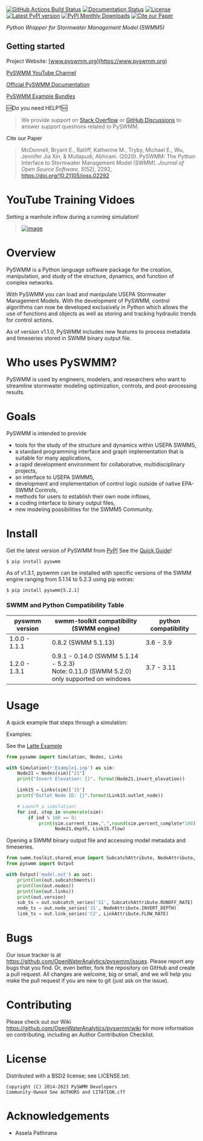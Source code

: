 [![GitHub Actions Build Status](https://github.com/OpenWaterAnalytics/pyswmm/actions/workflows/python-package.yml/badge.svg?branch=master)](https://github.com/OpenWaterAnalytics/pyswmm/actions/workflows/python-package.yml)
[![Documentation Status](https://github.com/OpenWaterAnalytics/pyswmm/actions/workflows/documentation.yml/badge.svg?branch=master)](http://docs.pyswmm.org/)
[![License](https://img.shields.io/pypi/l/pyswmm.svg)](LICENSE.txt)
[![Latest PyPI version](https://img.shields.io/pypi/v/pyswmm.svg)](https://pypi.python.org/pypi/pyswmm/)
[![PyPI Monthly Downloads](https://img.shields.io/badge/dynamic/json.svg?label=Downloads&url=https%3A%2F%2Fpypistats.org%2Fapi%2Fpackages%2Fpyswmm%2Frecent&query=%24.data.last_month&colorB=green&suffix=%20last%20month)](https://pypi.python.org/pypi/pyswmm/)
[![Cite our Paper](https://joss.theoj.org/papers/10.21105/joss.02292/status.svg)](https://doi.org/10.21105/joss.02292)

*Python Wrapper for Stormwater Management Model (SWMM5)*

## Getting started

Project Website: [www.pyswmm.org](https://www.pyswmm.org)

[PySWMM YouTube Channel](https://www.youtube.com/channel/UCv-OYsz2moiMRzZIRhqbpHA/featured)

[Official PySWMM Documentation](http://pyswmm.readthedocs.io/en/latest/)

[PySWMM Example Bundles](https://www.pyswmm.org/examples)

🆘Do you need HELP?🆘
> We provide support on [Stack
> Overflow](https://stackoverflow.com/search?q=pyswmm) or [GitHub
> Discussions](https://github.com/OpenWaterAnalytics/pyswmm/discussions)
> to answer support questions related to PySWMM.

Cite our Paper  
> McDonnell, Bryant E., Ratliff, Katherine M., Tryby, Michael E., Wu,
> Jennifer Jia Xin, & Mullapudi, Abhiram. (2020). PySWMM: The Python
> Interface to Stormwater Management Model (SWMM). *Journal of Open
> Source Software, 5*(52), 2292, <https://doi.org/10.21105/joss.02292>

# YouTube Training Vidoes

Setting a manhole inflow during a running simulation!  
> [![image](http://img.youtube.com/vi/av8L5gNSBvI/0.jpg)](https://youtu.be/av8L5gNSBvI)

# Overview

PySWMM is a Python language software package for the creation,
manipulation, and study of the structure, dynamics, and function of
complex networks.

With PySWMM you can load and manipulate USEPA Stormwater Management
Models. With the development of PySWMM, control algorithms can now be
developed exclusively in Python which allows the use of functions and
objects as well as storing and tracking hydraulic trends for control
actions.

As of version v1.1.0, PySWMM includes new features to process metadata
and timeseries stored in SWMM binary output file.

# Who uses PySWMM?

PySWMM is used by engineers, modelers, and researchers who want to
streamline stormwater modeling optimization, controls, and
post-processing results.

# Goals

PySWMM is intended to provide

-   tools for the study of the structure and dynamics within USEPA
    SWMM5,
-   a standard programming interface and graph implementation that is
    suitable for many applications,
-   a rapid development environment for collaborative, multidisciplinary
    projects,
-   an interface to USEPA SWMM5,
-   development and implementation of control logic outside of native
    EPA-SWMM Controls,
-   methods for users to establish their own node inflows,
-   a coding interface to binary output files,
-   new modeling possibilities for the SWMM5 Community.

# Install

Get the latest version of PySWMM from
[PyPI](https://pypi.python.org/pypi/pyswmm/) See the [Quick
Guide](https://www.pyswmm.org/docs)!

```
$ pip install pyswmm
```
As of v1.3.1, pyswmm can be installed with specific versions of the SWMM engine ranging from 5.1.14 to 5.2.3 using pip extras:

```
$ pip install pyswmm[5.2.1]
```

### SWMM and Python Compatibility Table

| pyswmm version | swmm-toolkit compatibility<br>(SWMM engine)                                                            | python compatibility |
|----------------|--------------------------------------------------------------------------------------------------------|----------------------|
| 1.0.0 - 1.1.1  | 0.8.2 (SWMM 5.1.13)                                                                                    | 3.6 - 3.9            |
| 1.2.0 - 1.3.1  | 0.9.1 - 0.14.0 (SWMM 5.1.14 - 5.2.3)<br> Note: 0.11.0 (SWMM 5.2.0) only supported on windows           | 3.7 - 3.11           |

# Usage

A quick example that steps through a simulation:

Examples:

See the [Latte Example](https://www.pyswmm.org/examples)

``` python
from pyswmm import Simulation, Nodes, Links

with Simulation(r'Example1.inp') as sim:
    Node21 = Nodes(sim)["21"]
    print("Invert Elevation: {}". format(Node21.invert_elevation))

    Link15 = Links(sim)['15']
    print("Outlet Node ID: {}".format(Link15.outlet_node))

    # Launch a simulation!
    for ind, step in enumerate(sim):
        if ind % 100 == 0:
            print(sim.current_time,",",round(sim.percent_complete*100),"%",\
                  Node21.depth, Link15.flow)
```

Opening a SWMM binary output file and accessing model metadata and
timeseries.

``` python
from swmm.toolkit.shared_enum import SubcatchAttribute, NodeAttribute, LinkAttribute
from pyswmm import Output

with Output('model.out') as out:
    print(len(out.subcatchments))
    print(len(out.nodes))
    print(len(out.links))
    print(out.version)
    sub_ts = out.subcatch_series('S1', SubcatchAttribute.RUNOFF_RATE)
    node_ts = out.node_series('J1', NodeAttribute.INVERT_DEPTH)
    link_ts = out.link_series('C2', LinkAttribute.FLOW_RATE)
```

# Bugs

Our issue tracker is at
<https://github.com/OpenWaterAnalytics/pyswmm/issues>. Please report any
bugs that you find. Or, even better, fork the repository on GitHub and
create a pull request. All changes are welcome, big or small, and we
will help you make the pull request if you are new to git (just ask on
the issue).

# Contributing

Please check out our Wiki
<https://github.com/OpenWaterAnalytics/pyswmm/wiki> for more information
on contributing, including an Author Contribution Checklist.

# License

Distributed with a BSD2 license; see LICENSE.txt:

    Copyright (C) 2014-2023 PySWMM Developers
    Community-Owned See AUTHORS and CITATION.cff

# Acknowledgements

-   Assela Pathirana
